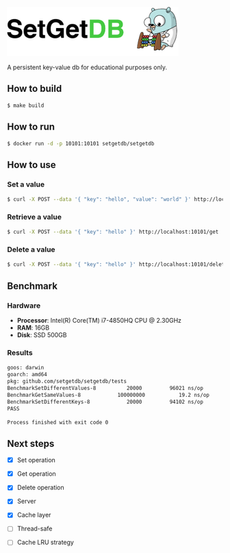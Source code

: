 <img src="./logo.png" width="400" />

A persistent key-value db for educational purposes only.

## How to build
```sh
$ make build
```

## How to run
```sh
$ docker run -d -p 10101:10101 setgetdb/setgetdb
```

## How to use

### Set a value
```sh
$ curl -X POST --data '{ "key": "hello", "value": "world" }' http://localhost:10101/set
```

### Retrieve a value
```sh
$ curl -X POST --data '{ "key": "hello" }' http://localhost:10101/get
```

### Delete a value
```sh
$ curl -X POST --data '{ "key": "hello" }' http://localhost:10101/delete
```

## Benchmark

### Hardware
- **Processor**: Intel(R) Core(TM) i7-4850HQ CPU @ 2.30GHz
- **RAM**: 16GB
- **Disk**: SSD 500GB

### Results
```
goos: darwin
goarch: amd64
pkg: github.com/setgetdb/setgetdb/tests
BenchmarkSetDifferentValues-8   	   20000	     96021 ns/op
BenchmarkGetSameValues-8        	100000000	        19.2 ns/op
BenchmarkSetDifferentKeys-8     	   20000	     94102 ns/op
PASS

Process finished with exit code 0
```

## Next steps
- [X] Set operation
- [X] Get operation
- [X] Delete operation
- [X] Server
- [X] Cache layer
- [ ] Thread-safe
- [ ] Cache LRU strategy

